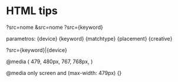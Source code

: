 # HTML tips

?src=nome
&src=nome
?src={keyword}

parametros:
    {device}
    {keyword}
    {matchtype}
    {placement}
    {creative}

?src={keyword}|{device}

@media (
    479, 480px,
    767, 768px,
)

@media only screen and (max-width: 479px) {}





